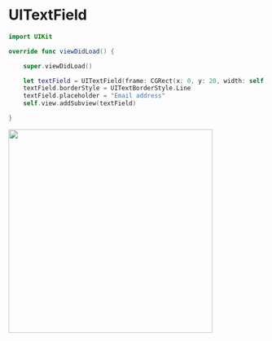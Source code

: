 # UITextField

```swift
import UIKit

override func viewDidLoad() {

    super.viewDidLoad()

    let textField = UITextField(frame: CGRect(x: 0, y: 20, width: self.view.bounds.width, height: 21))
    textField.borderStyle = UITextBorderStyle.Line
    textField.placeholder = "Email address"
    self.view.addSubview(textField)

}
```

<a href="http://i.imgur.com/0Ru6S88.png"><img src="http://i.imgur.com/0Ru6S88.png" height="400"></a>
